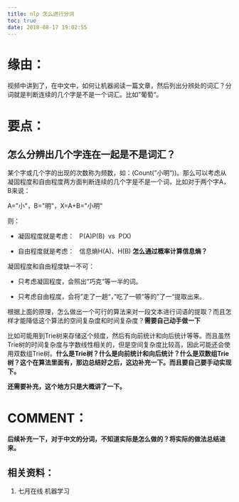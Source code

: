 ```yaml
---
title: nlp 怎么进行分词
toc: true
date: 2018-08-17 19:02:55
---
```


# 缘由：


视频中讲到了，在中文中，如何让机器阅读一篇文章，然后列出分辨处的词汇？分词就是判断连续的几个字是不是一个词汇。比如”葡萄“。


# 要点：




## 怎么分辨出几个字连在一起是不是词汇？


某个字或几个字的出现的次数称为频数，如：\(Count(”小明“)\)。那么可以考虑从凝固程度和自由程度两方面判断连续的几个字是不是一个词，比如对于两个字A，B来说：

A="小"，B="明"，X=A+B="小明"

则：




  * 凝固程度就是考虑：   P(A)P(B)  vs  P(X)


  * 自由程度就是考虑：   信息熵H(A)、H(B) **怎么通过概率计算信息熵？**


凝固程度和自由程度缺一不可：


  * 只考虑凝固程度，会照出“巧克“等一半的词。


  * 只考虑自由程度，会将”走了一趟“，”吃了一顿“等的”了一“提取出来。




根据上面的原理，怎么做出一个可行的算法来对一段文本进行词语的提取？而且怎样才能降低这个算法的空间复杂度和时间复杂度？**需要自己动手做一下**

比如可能用到Trie树来存储这个频度，然后有向前统计和向后统计等等。而且虽然Trie树的时间复杂度与字数线性相关的，但是空间复杂度比较高，因此可能还会使用双数组Trie树。**什么是Trie树？什么是向前统计和向后统计？什么是双数组Trie树？这个在算法里面有，那边总结好之后，这边补充一下。而且要自己要手动实现下。**





**还需要补充，这个地方只是大概讲了一下。**




# COMMENT：


**后续补充一下，对于中文的分词，不知道实际是怎么做的？将实际的做法总结进来。**


## 相关资料：






  1. 七月在线 机器学习

